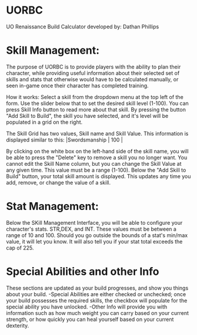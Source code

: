 # UORBC
UO Renaissance Build Calculator 
developed by: Dathan Phillips

# Skill Management:
The purpose of UORBC is to provide players with the ability to plan their character, while providing useful information about their selected set of skills and stats that otherwise would have to be calculated manually, or seen in-game once their character has completed training. 

How it works: 
Select a skill from the dropdown menu at the top left of the form. Use the slider below that to set the desired skill level (1-100). You can press Skill Info button to read more about that skill. By pressing the button "Add Skill to Build", the skill you have selected, and it's level will be populated in a grid on the right. 

The Skill Grid has two values, Skill name and Skill Value. This information is displayed similar to this:
|Swordsmanship | 100 |

By clicking on the white box on the left-hand side of the skill name, you will be able to press the "Delete" key to remove a skill you no longer want. You cannot edit the Skill Name column, but you can change the Skill Value at any given time. This value must be a range (1-100). Below the "Add Skill to Build" button, your total skill amount is displayed. This updates any time you add, remove, or change the value of a skill. 

# Stat Management:

Below the SKill Management Interface, you will be able to configure your character's stats. STR,DEX, and INT.
These values must be between a range of 10 and 100. Should you go outside the bounds of a stat's min/max value, it will let you know. It will also tell you if your stat total exceeds the cap of 225. 

# Special Abilities and other Info

These sections are updated as your build progresses, and show you things about your build. 
-Special Abilities are either checked or unchecked;  once your build possesses the required skills, the checkbox will populate for the special ability you have unlocked. 
-Other Info will provide you with information such as how much weight you can carry based on your current strength, or how quickly you can heal yourself based on your current dexterity. 
